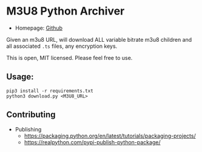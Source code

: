 M3U8 Python Archiver
====================

- Homepage: [Github](https://github.com/benedictchen/m3u8-archiver-py)

Given an m3u8 URL, will download ALL variable bitrate m3u8 children and all associated
`.ts` files, any encryption keys.

This is open, MIT licensed.  Please feel free to use.

Usage:
------

```
pip3 install -r requirements.txt
python3 download.py <M3U8_URL>
```


Contributing
------------
- Publishing
  - https://packaging.python.org/en/latest/tutorials/packaging-projects/
  - https://realpython.com/pypi-publish-python-package/